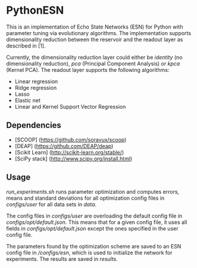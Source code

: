 # PythonESN
This is an implementation of Echo State Networks (ESN) for Python with
parameter tuning via evolutionary algorithms. The implementation
supports dimensionality reduction between the reservoir and the readout
layer as described in [1].

Currently, the dimensionality reduction layer could either be *identity*
(no dimensionality reduction), *pca* (Principal Component Analysis) or
*kpca* (Kernel PCA). The readout layer supports the following
algorithms:
* Linear regression
* Ridge regression
* Lasso
* Elastic net
* Linear and Kernel Support Vector Regression

## Dependencies
* [SCOOP] (https://github.com/soravux/scoop)
* [DEAP] (https://github.com/DEAP/deap)
* [Scikit Learn] (http://scikit-learn.org/stable/)
* [SciPy stack] (http://www.scipy.org/install.html)

## Usage
*run_experiments.sh* runs parameter optimization and computes errors,
means and standard deviations for all optimization config files in
*configs/user* for all data sets in *data*.

The config files in *configs/user* are overloading the default config
file in *configs/opt/default.json*. This means that for a given config
file, it uses all fields in *configs/opt/default.json* except the ones
specified in the user config file.

The parameters found by the optimization scheme are saved to an ESN
config file in */configs/esn*, which is used to initialize the
network for experiments. The results are saved in *results*.

